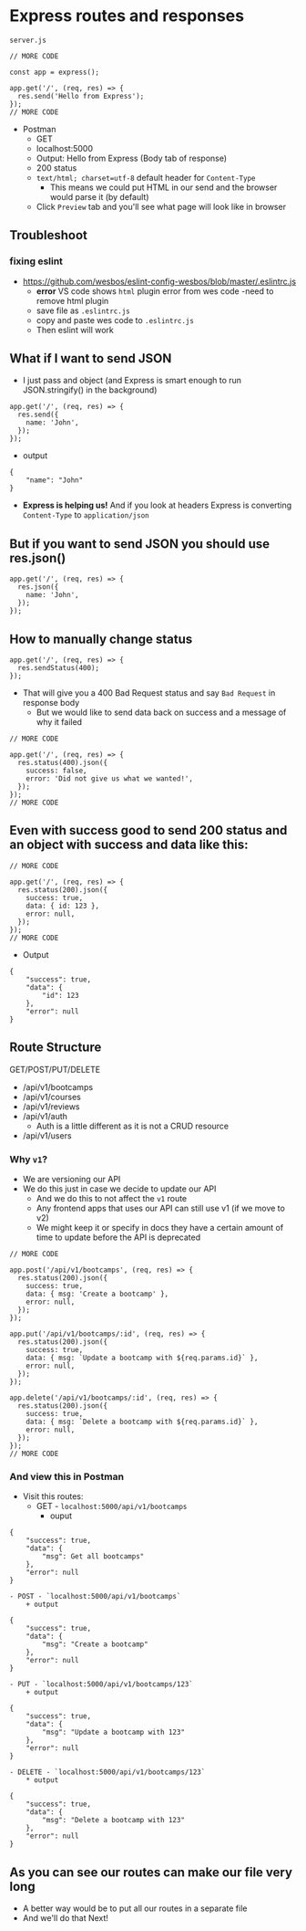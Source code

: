 # Express routes and responses
`server.js`

```
// MORE CODE

const app = express();

app.get('/', (req, res) => {
  res.send('Hello from Express');
});
// MORE CODE
```

* Postman
    - GET
    - localhost:5000
    - Output: Hello from Express (Body tab of response)
    - 200 status
    - `text/html; charset=utf-8` default header for `Content-Type`
        + This means we could put HTML in our send and the browser would parse it (by default)
    - Click `Preview` tab and you'll see what page will look like in browser

## Troubleshoot
### fixing eslint
* https://github.com/wesbos/eslint-config-wesbos/blob/master/.eslintrc.js
    - **error** VS code shows `html` plugin error from wes code 
    -need to remove html plugin
    - save file as `.eslintrc.js`
    - copy and paste wes code to `.eslintrc.js`
    - Then eslint will work

## What if I want to send JSON
* I just pass and object (and Express is smart enough to run JSON.stringify() in the background)

```
app.get('/', (req, res) => {
  res.send({
    name: 'John',
  });
});
```

* output

```
{
    "name": "John"
}
```

* **Express is helping us!** And if you look at headers Express is converting `Content-Type` to `application/json`

## But if you want to send JSON you should use res.json()
```
app.get('/', (req, res) => {
  res.json({
    name: 'John',
  });
});
```

## How to manually change status
```
app.get('/', (req, res) => {
  res.sendStatus(400);
});
```

* That will give you a 400 Bad Request status and say `Bad Request` in response body
    - But we would like to send data back on success and a message of why it failed

```
// MORE CODE

app.get('/', (req, res) => {
  res.status(400).json({
    success: false,
    error: 'Did not give us what we wanted!',
  });
});
// MORE CODE
```

## Even with success good to send 200 status and an object with success and data like this:

```
// MORE CODE

app.get('/', (req, res) => {
  res.status(200).json({
    success: true,
    data: { id: 123 },
    error: null,
  });
});
// MORE CODE
```

* Output

```
{
    "success": true,
    "data": {
        "id": 123
    },
    "error": null
}
```

## Route Structure
GET/POST/PUT/DELETE

* /api/v1/bootcamps
* /api/v1/courses
* /api/v1/reviews
* /api/v1/auth
    - Auth is a little different as it is not a CRUD resource
* /api/v1/users

### Why `v1`?
* We are versioning our API
* We do this just in case we decide to update our API
    - And we do this to not affect the `v1` route
    - Any frontend apps that uses our API can still use v1 (if we move to v2)
    - We might keep it or specify in docs they have a certain amount of time to update before the API is deprecated

```
// MORE CODE

app.post('/api/v1/bootcamps', (req, res) => {
  res.status(200).json({
    success: true,
    data: { msg: 'Create a bootcamp' },
    error: null,
  });
});

app.put('/api/v1/bootcamps/:id', (req, res) => {
  res.status(200).json({
    success: true,
    data: { msg: `Update a bootcamp with ${req.params.id}` },
    error: null,
  });
});

app.delete('/api/v1/bootcamps/:id', (req, res) => {
  res.status(200).json({
    success: true,
    data: { msg: `Delete a bootcamp with ${req.params.id}` },
    error: null,
  });
});
// MORE CODE
```

### And view this in Postman

* Visit this routes:
    - GET -  `localhost:5000/api/v1/bootcamps`
        + ouput

```
{
    "success": true,
    "data": {
        "msg": Get all bootcamps"
    },
    "error": null
}
```

    - POST - `localhost:5000/api/v1/bootcamps`
        + output

```
{
    "success": true,
    "data": {
        "msg": "Create a bootcamp"
    },
    "error": null
}
```

    - PUT - `localhost:5000/api/v1/bootcamps/123`
        + output

```
{
    "success": true,
    "data": {
        "msg": "Update a bootcamp with 123"
    },
    "error": null
}
```

    - DELETE - `localhost:5000/api/v1/bootcamps/123`
        * output

```
{
    "success": true,
    "data": {
        "msg": "Delete a bootcamp with 123"
    },
    "error": null
}
```

## As you can see our routes can make our file very long
* A better way would be to put all our routes in a separate file
* And we'll do that Next!
